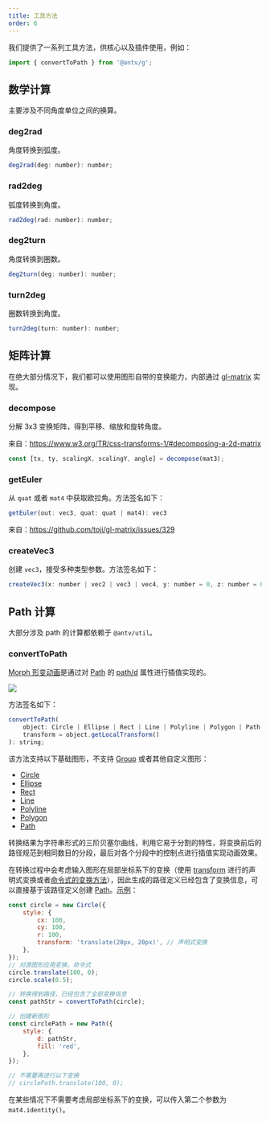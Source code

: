 ```yaml
---
title: 工具方法
order: 6
---
```


我们提供了一系列工具方法，供核心以及插件使用，例如：

```js
import { convertToPath } from '@antv/g';
```

## 数学计算

主要涉及不同角度单位之间的换算。

### deg2rad

角度转换到弧度。

```js
deg2rad(deg: number): number;
```

### rad2deg

弧度转换到角度。

```js
rad2deg(rad: number): number;
```

### deg2turn

角度转换到圈数。

```js
deg2turn(deg: number): number;
```

### turn2deg

圈数转换到角度。

```js
turn2deg(turn: number): number;
```

## 矩阵计算

在绝大部分情况下，我们都可以使用图形自带的变换能力，内部通过 [gl-matrix](https://github.com/toji/gl-matrix) 实现。

### decompose

分解 3x3 变换矩阵，得到平移、缩放和旋转角度。

来自：<https://www.w3.org/TR/css-transforms-1/#decomposing-a-2d-matrix>

```js
const [tx, ty, scalingX, scalingY, angle] = decompose(mat3);
```

### getEuler

从 `quat` 或者 `mat4` 中获取欧拉角。方法签名如下：

```js
getEuler(out: vec3, quat: quat | mat4): vec3
```

来自：<https://github.com/toji/gl-matrix/issues/329>

### createVec3

创建 `vec3`，接受多种类型参数。方法签名如下：

```js
createVec3(x: number | vec2 | vec3 | vec4, y: number = 0, z: number = 0): vec3;
```

## Path 计算

大部分涉及 path 的计算都依赖于 `@antv/util`。

### convertToPath

[Morph 形变动画](/api/animation/waapi#形变动画)是通过对 [Path](/api/basic/path) 的 [path/d](/api/basic/path#d) 属性进行插值实现的。

<img src="https://gw.alipayobjects.com/mdn/rms_6ae20b/afts/img/A*qCHaTJUg_aEAAAAAAAAAAAAAARQnAQ">

方法签名如下：

```js
convertToPath(
    object: Circle | Ellipse | Rect | Line | Polyline | Polygon | Path,
    transform = object.getLocalTransform()
): string;
```

该方法支持以下基础图形，不支持 [Group](/api/basic/group) 或者其他自定义图形：

- [Circle](/api/basic/circle)
- [Ellipse](/api/basic/ellipse)
- [Rect](/api/basic/rect)
- [Line](/api/basic/line)
- [Polyline](/api/basic/polyline)
- [Polygon](/api/basic/polygon)
- [Path](/api/basic/path)

转换结果为字符串形式的三阶贝塞尔曲线，利用它易于分割的特性，将变换前后的路径规范到相同数目的分段，最后对各个分段中的控制点进行插值实现动画效果。

在转换过程中会考虑输入图形在局部坐标系下的变换（使用 [transform](/api/basic/display-object#transform) 进行的声明式变换或者[命令式的变换方法](/api/basic/display-object#变换操作)），因此生成的路径定义已经包含了变换信息，可以直接基于该路径定义创建 [Path](/api/basic/path)。[示例](/examples/animation/morph/#convert-to-path)：

```js
const circle = new Circle({
    style: {
        cx: 100,
        cy: 100,
        r: 100,
        transform: 'translate(20px, 20px)', // 声明式变换
    },
});
// 对源图形应用变换，命令式
circle.translate(100, 0);
circle.scale(0.5);

// 转换得到路径，已经包含了全部变换信息
const pathStr = convertToPath(circle);

// 创建新图形
const circlePath = new Path({
    style: {
        d: pathStr,
        fill: 'red',
    },
});

// 不需要再进行以下变换
// circlePath.translate(100, 0);
```

在某些情况下不需要考虑局部坐标系下的变换，可以传入第二个参数为 `mat4.identity()`。
